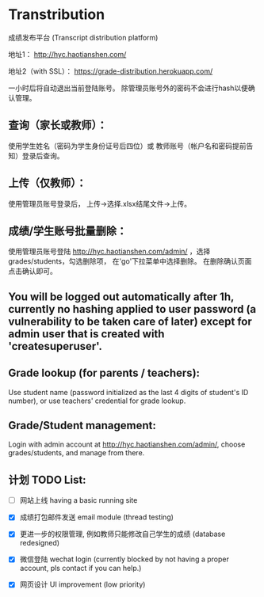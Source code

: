 # Transtribution
成绩发布平台 (Transcript distribution platform)

地址1： http://hyc.haotianshen.com/

地址2（with SSL）： https://grade-distribution.herokuapp.com/

一小时后将自动退出当前登陆账号。 除管理员账号外的密码不会进行hash以便确认管理。 

## 查询（家长或教师）： 

使用学生姓名（密码为学生身份证号后四位）或 教师账号（帐户名和密码提前告知）登录后查询。

## 上传（仅教师）：

使用管理员账号登录后， 上传->选择.xlsx结尾文件->上传。

## 成绩/学生账号批量删除：

使用管理员账号登陆 http://hyc.haotianshen.com/admin/ ，选择grades/students，勾选删除项， 在'go'下拉菜单中选择删除。 在删除确认页面点击确认即可。


## You will be logged out automatically after 1h, currently no hashing applied to user password (a vulnerability to be taken care of later) except for admin user that is created with 'createsuperuser'.

## Grade lookup (for parents / teachers):

Use student name (password initialized as the last 4 digits of student's ID number), or use teachers' credential for grade lookup.

## Grade/Student management:

Login with admin account at http://hyc.haotianshen.com/admin/, choose grades/students, and manage from there. 

## 计划 TODO List:

- [ ]  网站上线 having a basic running site

- [x]  成绩打包邮件发送 email module (thread testing)

- [x]  更进一步的权限管理, 例如教师只能修改自己学生的成绩 (database redesigned)

- [x]  微信登陆 wechat login (currently blocked by not having a proper account, pls contact if you can help.)

- [x]  网页设计 UI improvement (low priority)



